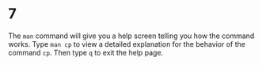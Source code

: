 # 7

The `man` command will give you a help screen telling you how the command works. Type `man cp` to view a detailed explanation for the behavior of the command `cp`. Then type `q` to exit the help page.


